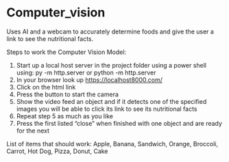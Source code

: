 # Computer_vision
Uses AI and a webcam to accurately determine foods and give the user a link to see the nutritional facts.


Steps to work the Computer Vision Model:
1.	Start up a local host server in the project folder using a power shell using: 
	py -m http.server or python -m http.server
2.	In your browser look up https://localhost8000.com/
3.	Click on the html link
4.	Press the button to start the camera
5.	Show the video feed an object and if it detects one of the specified images you will be able to click its link to see its nutritional facts 
6.	Repeat step 5 as much as you like
7.	Press the first listed “close” when finished with one object and are ready for the next

List of items that should work:
	Apple, Banana, Sandwich, Orange, Broccoli, Carrot, Hot Dog, Pizza, Donut, Cake

